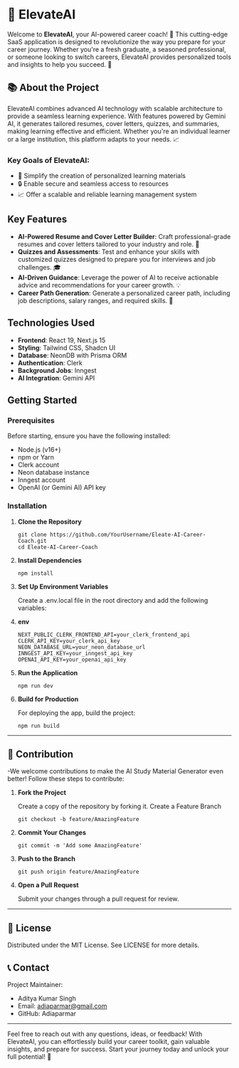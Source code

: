 # 🚀 ElevateAI

Welcome to **ElevateAI**, your AI-powered career coach! 🤖 This cutting-edge SaaS application is designed to revolutionize the way you prepare for your career journey. Whether you're a fresh graduate, a seasoned professional, or someone looking to switch careers, ElevateAI provides personalized tools and insights to help you succeed. 🎉

## 📚 About the Project

ElevateAI combines advanced AI technology with scalable architecture to provide a seamless learning experience. With features powered by Gemini AI, it generates tailored resumes, cover letters, quizzes, and summaries, making learning effective and efficient. Whether you're an individual learner or a large institution, this platform adapts to your needs. 📈

### Key Goals of ElevateAI:

- 📝 Simplify the creation of personalized learning materials
- 🔒 Enable secure and seamless access to resources
- 📈 Offer a scalable and reliable learning management system

## Key Features

- **AI-Powered Resume and Cover Letter Builder**: Craft professional-grade resumes and cover letters tailored to your industry and role. 💼
- **Quizzes and Assessments**: Test and enhance your skills with customized quizzes designed to prepare you for interviews and job challenges. 🎓
- **AI-Driven Guidance**: Leverage the power of AI to receive actionable advice and recommendations for your career growth. 💡
- **Career Path Generation**: Generate a personalized career path, including job descriptions, salary ranges, and required skills. 🚀

## Technologies Used

- **Frontend**: React 19, Next.js 15
- **Styling**: Tailwind CSS, Shadcn UI
- **Database**: NeonDB with Prisma ORM
- **Authentication**: Clerk
- **Background Jobs**: Inngest
- **AI Integration**: Gemini API

## Getting Started

### Prerequisites

Before starting, ensure you have the following installed:

- Node.js (v16+)
- npm or Yarn
- Clerk account
- Neon database instance
- Inngest account
- OpenAI (or Gemini AI) API key

### Installation

1. **Clone the Repository**

   ```
   git clone https://github.com/YourUsername/Eleate-AI-Career-Coach.git
   cd Eleate-AI-Career-Coach

   ```

2. **Install Dependencies**

   ```
   npm install

   ```

3. **Set Up Environment Variables**

   Create a .env.local file in the root directory and add the following variables:

4. **env**

   ```
   NEXT_PUBLIC_CLERK_FRONTEND_API=your_clerk_frontend_api
   CLERK_API_KEY=your_clerk_api_key
   NEON_DATABASE_URL=your_neon_database_url
   INNGEST_API_KEY=your_inngest_api_key
   OPENAI_API_KEY=your_openai_api_key

   ```

5. **Run the Application**

   ```
   npm run dev
   ```

6. **Build for Production**

   For deploying the app, build the project:

   ```
   npm run build
   ```

---

## 🤝 Contribution

-We welcome contributions to make the AI Study Material Generator even better! Follow these steps to contribute:

1. **Fork the Project**

   Create a copy of the repository by forking it.
   Create a Feature Branch

   ```
   git checkout -b feature/AmazingFeature

   ```

2. **Commit Your Changes**

   ```
   git commit -m 'Add some AmazingFeature'
   ```

3. **Push to the Branch**

   ```
   git push origin feature/AmazingFeature

   ```

4. **Open a Pull Request**

   Submit your changes through a pull request for review.

---

## 📜 License

Distributed under the MIT License. See LICENSE for more details.

## 📞 Contact

Project Maintainer:

- Aditya Kumar Singh
- Email: adiaparmar@gmail.com
- GitHub: Adiaparmar

---

Feel free to reach out with any questions, ideas, or feedback!
With ElevateAI, you can effortlessly build your career toolkit, gain valuable insights, and prepare for success. Start your journey today and unlock your full potential! 🌟
